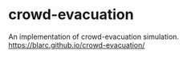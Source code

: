 # crowd-evacuation
An implementation of crowd-evacuation simulation.
https://blarc.github.io/crowd-evacuation/
